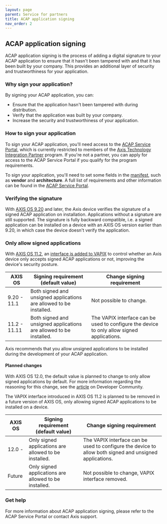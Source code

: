 ```yaml
---
layout: page
parent: Service for partners
title: ACAP application signing
nav_order: 2
---
```


## ACAP application signing

ACAP application signing is the process of adding a digital signature to your ACAP application to ensure that it hasn't been tampered with and that it has been built by your company. This provides an additional layer of security and trustworthiness for your application.

### Why sign your application?

By signing your ACAP application, you can:

- Ensure that the application hasn't been tampered with during distribution.
- Verify that the application was built by your company.
- Increase the security and trustworthiness of your application.

### How to sign your application

To sign your ACAP application, you'll need access to the [ACAP Service Portal](acap-service-portal), which is currently restricted to members of the [Axis Technology Integration Partner](https://www.axis.com/partner/technology-integration-partner-program) program. If you're not a partner, you can apply for access to the ACAP Service Portal if you qualify for the program requirements.

To sign your application, you'll need to set some fields in the [manifest](../develop/application-project-structure#manifest-file-content), such as **vendor** and **architecture**. A full list of requirements and other information can be found in the [ACAP Service Portal](acap-service-portal).

### Verifying the signature

With [AXIS OS 9.20](https://help.axis.com/en-us/axis-os-release-notes#active-2019-9-20) and later, the Axis device verifies the signature of a signed ACAP application on installation. Applications without a signature are still supported. The signature is fully backward compatible, i.e. a signed application can be installed on a device with an AXIS OS version earlier than 9.20, in which case the device doesn't verify the application.

### Only allow signed applications

With [AXIS OS 11.2](https://help.axis.com/en-us/axis-os-release-notes#axis-os-11-2), an [interface is added to VAPIX](https://www.axis.com/vapix-library/subjects/t10102231/section/t10036126/display?section=t10036126-t10185050) to control whether an Axis device only accepts signed ACAP applications or not, improving the device's security posture.

| AXIS OS      | Signing requirement (default value) | Change signing requirement |
| ------------ | ------------- | ----------- |
| 9.20 - 11.1  | Both signed and unsigned applications are allowed to be installed. | Not possible to change. |
| 11.2 - 11.11 | Both signed and unsigned applications are allowed to be installed. | The VAPIX interface can be used to configure the device to only allow signed applications. |

Axis recommends that you allow unsigned applications to be installed during the
development of your ACAP application.

#### Planned changes

With AXIS OS 12.0, the default value is planned to change to only allow signed
applications by default. For more information regarding the reasoning for this
change, see the [article](https://www.axis.com/developer-community/news/axis-os-root-acap-signing)
on Developer Community.

The VAPIX interface introduced in AXIS OS 11.2 is planned to be removed in a
future version of AXIS OS, only allowing signed ACAP applications to be
installed on a device.

| AXIS OS      | Signing requirement (default value) | Change signing requirement |
| ------------ | ------------- | ----------- |
| 12.0 -       | Only signed applications are allowed to be installed. | The VAPIX interface can be used to configure the device to allow both signed and unsigned applications. |
| Future       | Only signed applications are allowed to be installed. | Not possible to change, VAPIX interface removed. |

### Get help

For more information about ACAP application signing, please refer to the ACAP
Service Portal or contact Axis support.
